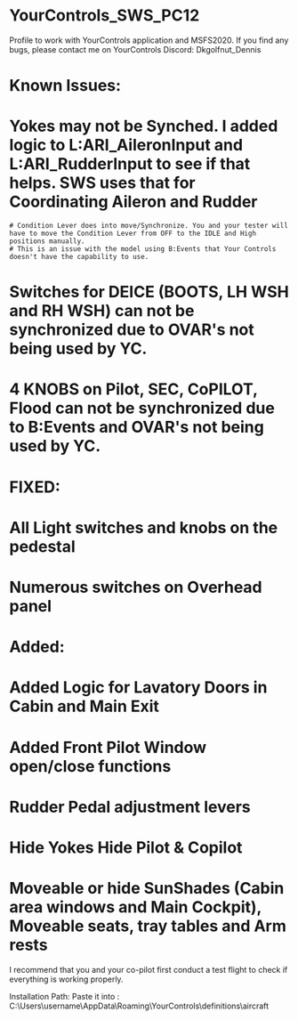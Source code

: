 # YourControls_SWS_PC12
Profile to work with YourControls application and MSFS2020. If you find any bugs, please contact me on YourControls Discord: Dkgolfnut_Dennis 

# Known Issues:
  # Yokes may not be Synched. I added logic to L:ARI_AileronInput and L:ARI_RudderInput to see if that helps. SWS uses that for Coordinating Aileron and Rudder
    # Condition Lever does into move/Synchronize. You and your tester will have to move the Condition Lever from OFF to the IDLE and High  positions manually.
    # This is an issue with the model using B:Events that Your Controls doesn't have the capability to use.
  # Switches for DEICE (BOOTS, LH WSH and RH WSH) can not be synchronized due to OVAR's not being used by YC.
  # 4 KNOBS on Pilot, SEC, CoPILOT, Flood can not be synchronized due to B:Events and OVAR's not being used by YC.
# FIXED:
  # All Light switches and knobs on the pedestal
  # Numerous switches on Overhead panel
# Added:
  # Added Logic for Lavatory Doors in Cabin and Main Exit
  # Added Front Pilot Window open/close functions
  # Rudder Pedal adjustment levers
  # Hide Yokes Hide Pilot & Copilot
  # Moveable or hide SunShades (Cabin area windows and Main Cockpit), Moveable seats, tray tables and Arm rests

I recommend that you and your co-pilot first conduct a test flight to check if everything is working properly.

Installation Path: Paste it into : C:\Users\username\AppData\Roaming\YourControls\definitions\aircraft
